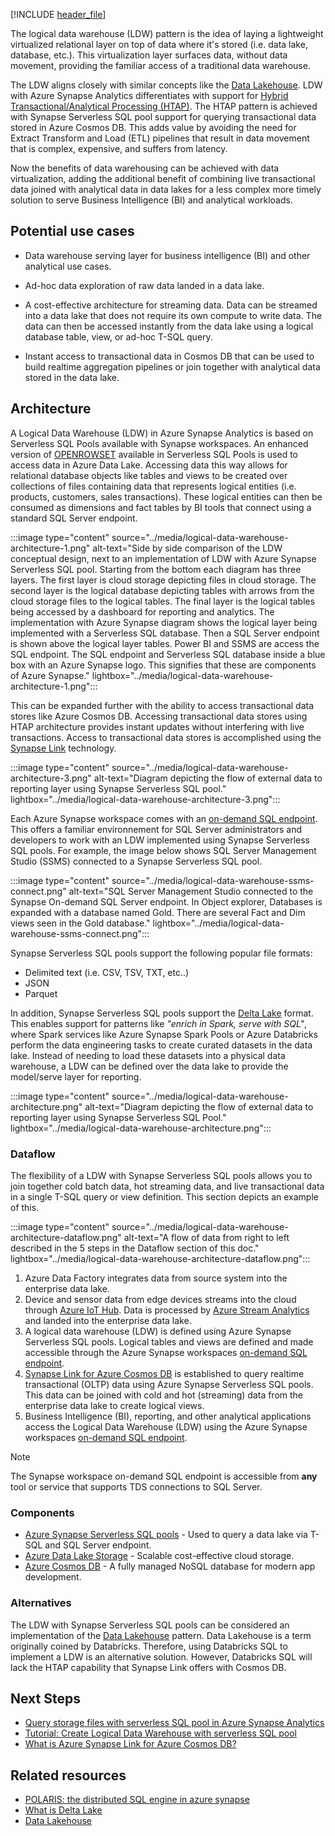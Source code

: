 [!INCLUDE [header_file](../../../includes/sol-idea-header.md)]

The logical data warehouse (LDW) pattern is the idea of laying a lightweight virtualized relational layer on top of data where it's stored (i.e. data lake, database, etc.). This virtualization layer surfaces data, without data movement, providing the familiar access of a traditional data warehouse.

The LDW aligns closely with similar concepts like the [Data Lakehouse](https://databricks.com/glossary/data-lakehouse). LDW with Azure Synapse Analytics differentiates with support for [Hybrid Transactional/Analytical Processing (HTAP)](https://en.wikipedia.org/wiki/Hybrid_transactional/analytical_processing). The HTAP pattern is achieved with Synapse Serverless SQL pool support for querying transactional data stored in Azure Cosmos DB. This adds value by avoiding the need for Extract Transform and Load (ETL) pipelines that result in data movement that is complex, expensive, and suffers from latency.

Now the benefits of data warehousing can be achieved with data virtualization, adding the additional benefit of combining live transactional data joined with analytical data in data lakes for a less complex more timely solution to serve Business Intelligence (BI) and analytical workloads.

## Potential use cases

- Data warehouse serving layer for business intelligence (BI) and other analytical use cases.

- Ad-hoc data exploration of raw data landed in a data lake.

- A cost-effective architecture for streaming data. Data can be streamed into a data lake that does not require its own compute to write data. The data can then be accessed instantly from the data lake using a logical database table, view, or ad-hoc T-SQL query.

- Instant access to transactional data in Cosmos DB that can be used to build realtime aggregation pipelines or join together with analytical data stored in the data lake.

## Architecture

A Logical Data Warehouse (LDW) in Azure Synapse Analytics is based on Serverless SQL Pools available with Synapse workspaces. An enhanced version of [OPENROWSET](https://docs.microsoft.com/azure/synapse-analytics/sql/develop-openrowset) available in Serverless SQL Pools is used to access data in Azure Data Lake. Accessing data this way allows for relational database objects like tables and views to be created over collections of files containing data that represents logical entities (i.e. products, customers, sales transactions). These logical entities can then be consumed as dimensions and fact tables by BI tools that connect using a standard SQL Server endpoint.

:::image type="content" source="../media/logical-data-warehouse-architecture-1.png" alt-text="Side by side comparison of the LDW conceptual design, next to an implementation of LDW with Azure Synapse Serverless SQL pool. Starting from the bottom each diagram has three layers. The first layer is cloud storage depicting files in cloud storage. The second layer is the logical database depicting tables with arrows from the cloud storage files to the logical tables. The final layer is the logical tables being accessed by a dashboard for reporting and analytics. The implementation with Azure Synapse diagram shows the logical layer being implemented with a Serverless SQL database. Then a SQL Server endpoint is shown above the logical layer tables. Power BI and SSMS are access the SQL endpoint. The SQL endpoint and Serverless SQL database inside a blue box with an Azure Synapse logo. This signifies that these are components of Azure Synapse." lightbox="../media/logical-data-warehouse-architecture-1.png":::

This can be expanded further with the ability to access transactional data stores like Azure Cosmos DB. Accessing transactional data stores using HTAP architecture provides instant updates without interfering with live transactions. Access to transactional data stores is accomplished using the [Synapse Link](https://docs.microsoft.com/azure/cosmos-db/synapse-link) technology.

:::image type="content" source="../media/logical-data-warehouse-architecture-3.png" alt-text="Diagram depicting the flow of external data to reporting layer using Synapse Serverless SQL pool." lightbox="../media/logical-data-warehouse-architecture-3.png":::

Each Azure Synapse workspace comes with an [on-demand SQL endpoint](https://learn.microsoft.com/azure/synapse-analytics/sql/connect-overview#find-your-server-name). This offers a familiar environnement for SQL Server administrators and developers to work with an LDW implemented using Synapse Serverless SQL pools. For example, the image below shows SQL Server Management Studio (SSMS) connected to a Synapse Serverless SQL pool.

:::image type="content" source="../media/logical-data-warehouse-ssms-connect.png" alt-text="SQL Server Management Studio connected to the Synapse On-demand SQL Server endpoint. In Object explorer, Databases is expanded with a database named Gold. There are several Fact and Dim views seen in the Gold database." lightbox="../media/logical-data-warehouse-ssms-connect.png":::

Synapse Serverless SQL pools support the following popular file formats:

- Delimited text (i.e. CSV, TSV, TXT, etc..)
- JSON
- Parquet

In addition, Synapse Serverless SQL pools support the [Delta Lake](https://docs.microsoft.com/azure/synapse-analytics/spark/apache-spark-what-is-delta-lake) format. This enables support for patterns like <i>"enrich in Spark, serve with SQL"</i>, where Spark services like Azure Synapse Spark Pools or Azure Databricks perform the data engineering tasks to create curated datasets in the data lake. Instead of needing to load these datasets into a physical data warehouse, a LDW can be defined over the data lake to provide the model/serve layer for reporting.

:::image type="content" source="../media/logical-data-warehouse-architecture.png" alt-text="Diagram depicting the flow of external data to reporting layer using Synapse Serverless SQL Pool." lightbox="../media/logical-data-warehouse-architecture.png":::

### Dataflow

The flexibility of a LDW with Synapse Serverless SQL pools allows you to join together cold batch data, hot streaming data, and live transactional data in a single T-SQL query or view definition. This section depicts an example of this.

:::image type="content" source="../media/logical-data-warehouse-architecture-dataflow.png" alt-text="A flow of data from right to left described in the 5 steps in the Dataflow section of this doc." lightbox="../media/logical-data-warehouse-architecture-dataflow.png":::

1. Azure Data Factory integrates data from source system into the enterprise data lake.
1. Device and sensor data from edge devices streams into the cloud through [Azure IoT Hub](https://learn.microsoft.com/azure/iot-hub/iot-concepts-and-iot-hub). Data is processed by [Azure Stream Analytics](https://learn.microsoft.com/azure/stream-analytics/stream-analytics-introduction) and landed into the enterprise data lake.
1. A logical data warehouse (LDW) is defined using Azure Synapse Serverless SQL pools. Logical tables and views are defined and made accessible through the Azure Synapse workspaces [on-demand SQL endpoint](https://learn.microsoft.com/azure/synapse-analytics/sql/connect-overview#find-your-server-name).
1. [Synapse Link for Azure Cosmos DB](https://learn.microsoft.com/azure/cosmos-db/synapse-link) is established to query realtime transactional (OLTP) data using Azure Synapse Serverless SQL pools. This data can be joined with cold and hot (streaming) data from the enterprise data lake to create logical views.
1. Business Intelligence (BI), reporting, and other analytical applications access the Logical Data Warehouse (LDW) using the Azure Synapse workspaces [on-demand SQL endpoint](https://learn.microsoft.com/azure/synapse-analytics/sql/connect-overview#find-your-server-name).

> [!NOTE]
> The Synapse workspace on-demand SQL endpoint is accessible from <b>any</b> tool or service that supports TDS connections to SQL Server.

### Components

- [Azure Synapse Serverless SQL pools](https://docs.microsoft.com/azure/synapse-analytics/sql/on-demand-workspace-overview) - Used to query a data lake via T-SQL and SQL Server endpoint.
- [Azure Data Lake Storage](https://azure.microsoft.com/services/storage/data-lake-storage) - Scalable cost-effective cloud storage.
- [Azure Cosmos DB](https://docs.microsoft.com/azure/cosmos-db/introduction) - A fully managed NoSQL database for modern app development.

### Alternatives

The LDW with Synapse Serverless SQL pools can be considered an implementation of the [Data Lakehouse](https://databricks.com/glossary/data-lakehouse) pattern. Data Lakehouse is a term originally coined by Databricks. Therefore, using Databricks SQL to implement a LDW is an alternative solution. However, Databricks SQL will lack the HTAP capability that Synapse Link offers with Cosmos DB.

## Next Steps

- [Query storage files with serverless SQL pool in Azure Synapse Analytics](https://learn.microsoft.com/azure/synapse-analytics/sql/query-data-storage)
- [Tutorial: Create Logical Data Warehouse with serverless SQL pool](https://learn.microsoft.com/azure/synapse-analytics/sql/tutorial-logical-data-warehouse)
- [What is Azure Synapse Link for Azure Cosmos DB?](https://learn.microsoft.com/azure/cosmos-db/synapse-link)

## Related resources

- [POLARIS: the distributed SQL engine in azure synapse](https://www.microsoft.com/research/publication/polaris-the-distributed-sql-engine-in-azure-synapse/)
- [What is Delta Lake](https://docs.microsoft.com/azure/synapse-analytics/spark/apache-spark-what-is-delta-lake)
- [Data Lakehouse](https://databricks.com/glossary/data-lakehouse)